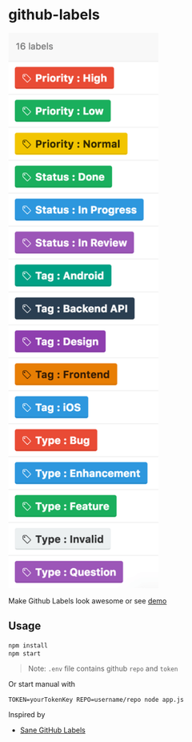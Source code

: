 # github-labels

<img src="https://github.com/Phonbopit/github-labels/blob/master/labels.png" alt="Cover" width="300">

Make Github Labels look awesome or see [demo](https://github.com/Phonbopit/github-labels/labels)

## Usage

```
npm install
npm start
```

> Note: `.env` file contains github `repo` and `token`

Or start manual with

```
TOKEN=yourTokenKey REPO=username/repo node app.js
```

Inspired by

- [Sane GitHub Labels](https://medium.com/@dave_lunny/sane-github-labels-c5d2e6004b63#.c1xq2om14)